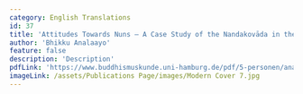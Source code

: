 ```yaml
---
category: English Translations
id: 37
title: 'Attitudes Towards Nuns – A Case Study of the Nandakovāda in the Light of its Parallels'
author: 'Bhikku Analaayo'
feature: false
description: 'Description'
pdfLink: 'https://www.buddhismuskunde.uni-hamburg.de/pdf/5-personen/analayo/attitudes-towards-nuns.pdf'
imageLink: /assets/Publications Page/images/Modern Cover 7.jpg
---
```

